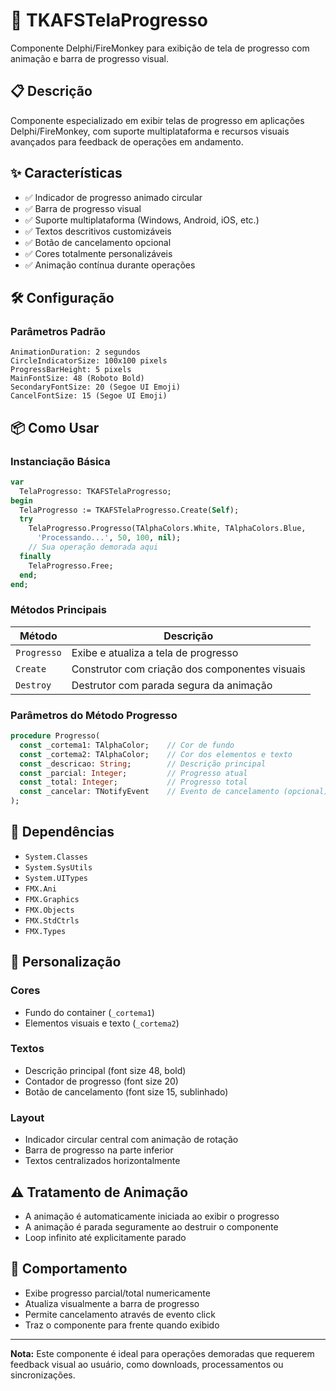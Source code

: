 # 🚀 TKAFSTelaProgresso

Componente Delphi/FireMonkey para exibição de tela de progresso com animação e barra de progresso visual.

## 📋 Descrição

Componente especializado em exibir telas de progresso em aplicações Delphi/FireMonkey, com suporte multiplataforma e recursos visuais avançados para feedback de operações em andamento.

## ✨ Características

- ✅ Indicador de progresso animado circular
- ✅ Barra de progresso visual
- ✅ Suporte multiplataforma (Windows, Android, iOS, etc.)
- ✅ Textos descritivos customizáveis
- ✅ Botão de cancelamento opcional
- ✅ Cores totalmente personalizáveis
- ✅ Animação contínua durante operações

## 🛠️ Configuração

### Parâmetros Padrão

```
AnimationDuration: 2 segundos
CircleIndicatorSize: 100x100 pixels
ProgressBarHeight: 5 pixels
MainFontSize: 48 (Roboto Bold)
SecondaryFontSize: 20 (Segoe UI Emoji)
CancelFontSize: 15 (Segoe UI Emoji)
```

## 📦 Como Usar

### Instanciação Básica

```pascal
var
  TelaProgresso: TKAFSTelaProgresso;
begin
  TelaProgresso := TKAFSTelaProgresso.Create(Self);
  try
    TelaProgresso.Progresso(TAlphaColors.White, TAlphaColors.Blue, 
      'Processando...', 50, 100, nil);
    // Sua operação demorada aqui
  finally
    TelaProgresso.Free;
  end;
end;
```

### Métodos Principais

| Método | Descrição |
|--------|-----------|
| `Progresso` | Exibe e atualiza a tela de progresso |
| `Create` | Construtor com criação dos componentes visuais |
| `Destroy` | Destrutor com parada segura da animação |

### Parâmetros do Método Progresso

```pascal
procedure Progresso(
  const _cortema1: TAlphaColor;    // Cor de fundo
  const _cortema2: TAlphaColor;    // Cor dos elementos e texto
  const _descricao: String;        // Descrição principal
  const _parcial: Integer;         // Progresso atual
  const _total: Integer;           // Progresso total
  const _cancelar: TNotifyEvent    // Evento de cancelamento (opcional)
);
```

## 🔧 Dependências

- `System.Classes`
- `System.SysUtils`
- `System.UITypes`
- `FMX.Ani`
- `FMX.Graphics`
- `FMX.Objects`
- `FMX.StdCtrls`
- `FMX.Types`

## 🎨 Personalização

### Cores
- Fundo do container (`_cortema1`)
- Elementos visuais e texto (`_cortema2`)

### Textos
- Descrição principal (font size 48, bold)
- Contador de progresso (font size 20)
- Botão de cancelamento (font size 15, sublinhado)

### Layout
- Indicador circular central com animação de rotação
- Barra de progresso na parte inferior
- Textos centralizados horizontalmente

## ⚠️ Tratamento de Animação

- A animação é automaticamente iniciada ao exibir o progresso
- A animação é parada seguramente ao destruir o componente
- Loop infinito até explicitamente parado

## 🎯 Comportamento

- Exibe progresso parcial/total numericamente
- Atualiza visualmente a barra de progresso
- Permite cancelamento através de evento click
- Traz o componente para frente quando exibido

---

**Nota:** Este componente é ideal para operações demoradas que requerem feedback visual ao usuário, como downloads, processamentos ou sincronizações.
